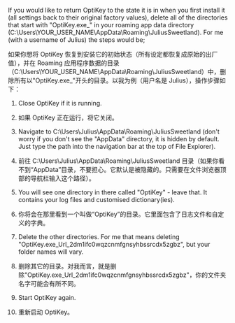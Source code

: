 If you would like to return OptiKey to the state it is in when you first install it (all settings back to their original factory values), delete all of the directories that start with "OptiKey.exe_" in your roaming app data directory (C:\Users\YOUR_USER_NAME\AppData\Roaming\JuliusSweetland). For me (with a username of Julius) the steps would be;

如果你想将 OptiKey 恢复到安装它的初始状态（所有设定都恢复成原始的出厂值），并在 Roaming 应用程序数据的目录（C:\Users\YOUR_USER_NAME\AppData\Roaming\JuliusSweetland）中，删除所有以"OptiKey.exe_"开头的目录。以我为例（用户名是 Julius），操作步骤如下：

1. Close OptiKey if it is running.
1. 如果 OptiKey 正在运行，将它关闭。

2. Navigate to C:\Users\Julius\AppData\Roaming\JuliusSweetland (don't worry if you don't see the "AppData" directory, it is hidden by default. Just type the path into the navigation bar at the top of File Explorer).
2. 前往 C:\Users\Julius\AppData\Roaming\JuliusSweetland 目录（如果你看不到“AppData”目录，不要担心。它默认是被隐藏的。只需要在文件浏览器顶部的导航栏输入这个路径）。

3. You will see one directory in there called "OptiKey" - leave that. It contains your log files and customised dictionary(ies).
3. 你将会在那里看到一个叫做“OptiKey”的目录。它里面包含了日志文件和自定义的字典。

4. Delete the other directories. For me that means deleting "OptiKey.exe_Url_2dm1ifc0wqzcnmfgnsyhbssrcdx5zgbz", but your folder names will vary.
4. 删除其它的目录。对我而言，就是删除"OptiKey.exe_Url_2dm1ifc0wqzcnmfgnsyhbssrcdx5zgbz"，你的文件夹名字可能会有所不同。

5. Start OptiKey again.
5. 重新启动 OptiKey。
